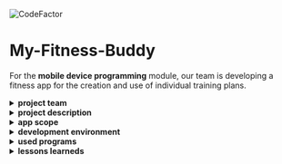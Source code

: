 ![CodeFactor](https://img.shields.io/badge/Android%20Studio-4.1-green)

# My-Fitness-Buddy
For the <b>mobile device programming</b> module, our team is developing a fitness app for the creation and use of individual training plans.

<details>
<summary><b>project team</b> </summary>
<br>

* **Benjamin Swarovsky** - [Profil](https://github.com/BenjaminS01)
* **Christian König** - [Profil](https://github.com/christiankoenig)
* **Marco Petzold** - [Profil](https://github.com/monschey)

</details>

<details>
<summary> <b>project description </b></summary>
<br>

During the 5th semester, an Andorid app was developed as part of the PME course.
There were the following requirements for the project:
- Minimum Android version: Marshmallow 6.0 (API level 23) - higher version also welcome
- Use of AndroidX / Jetpack strongly recommended
- Focus UI / User Interaction
- Required content:
  * Activity + Fragments
  * Navigation menu (e.g. Drawer, Dashboard, Swipe or ...)
  * List view (keyword: Recycler View)
  * Detail view for element of the list view
  * Options menu (e.g. for multiple selection in the list view or actions for the detail view)
  * Form/Input Screen
  * Can be used in portrait as well as in landscape mode
  * Code documentation in English not forgotten!
  * Optional: Unit Test / Automated UI Tests

* Classic example for above criteria: trainings management

Until 20.03.2021 the app was developed by our team and will be used and developed privately afterwards.
</details>

<details>
<summary> <b>app scope</b> </summary>
<br>

## start
When the app is first launched, the user creates a profile, based on which weight history is saved and BMI is calculated.

## areas
Our app offers the following content:
- home
- profile
- training plans
- exercises
- analysis
- settings

## functions
- create/modify/delete exercises
    * name
    * description
    * muscle group
    * Icon selection
- create/modify/delete training plans
    * name
    * type
- logging of repetitions and weights in the exercises
- update weight and read BMI
- weight history
- dark mode
- all views with landscape mode

## further development
The app is not final and will be further developed for private use.
Construction sites would be here:
- expand analysis (BMI, Gender, etc. )
- more training categories (Running training, etc. )
- extend database to allow more functions
- Interface to icon selection page
- presentation of the description for optimal exercise flow

</details>

<details>
<summary> <b>development environment</b> </summary>
<br>

## Android
* android version 6.0
* minSDKVersion 23
* compileSDKVersion 30

## Database
* room version 2.2.5

## AVD
* Google Pixel 3a
* resolution 1080 * 2220: 440dpi
* target version: Android 11.0

</details>

<details>
<summary><b>used programs</b> </summary>
<br>

* [Android Studio](https://developer.android.com/studio) - IDE for JAVA/Kotlin
* [lucidchart](https://www.lucidchart.com) - Tool for the creation of the diagrams / charts / ...
* [Office](https://www.office.com/) - Office Program
* [Git](https://git-scm.com/) - Version control
* [Discord](https://discord.com/) - Means of communication

</details>

<details>
<summary><b>lessons learneds</b> </summary>
<br>

* good detailed planning pays off
* weekly meetings online only but harder than expected
* together with android java is even more fun
* goals initially set too high, too much for the project
* android is very intuitive and the design of the views very pleasant
* variable and method names are soooo important

</details>